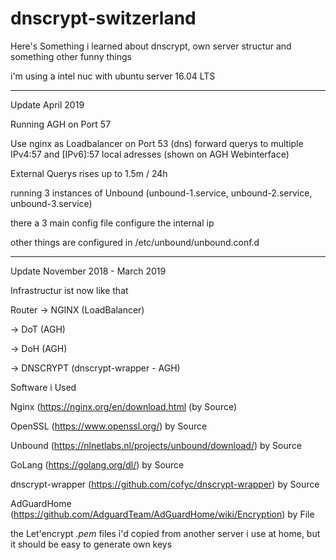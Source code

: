 # dnscrypt-switzerland

Here's Something i learned about dnscrypt, own server structur and something other funny things

i'm using a intel nuc with ubuntu server 16.04 LTS 

----------------------

Update April 2019

Running AGH on Port 57

Use nginx as Loadbalancer on Port 53 (dns)
forward querys to multiple IPv4:57 and [IPv6]:57 local adresses (shown on AGH Webinterface)

External Querys rises up to 1.5m / 24h



running 3 instances of Unbound (unbound-1.service, unbound-2.service, unbound-3.service)

there a 3 main config file configure the internal ip

other things are configured in /etc/unbound/unbound.conf.d


----------------------------

Update November 2018 - March 2019

Infrastructur ist now like that

Router -> NGINX (LoadBalancer) 

-> DoT (AGH) 

-> DoH (AGH) 

-> DNSCRYPT (dnscrypt-wrapper - AGH) 



Software i Used
 


Nginx (https://nginx.org/en/download.html (by Source) 

OpenSSL (https://www.openssl.org/) by Source 

Unbound (https://nlnetlabs.nl/projects/unbound/download/) by Source 

GoLang (https://golang.org/dl/) by Source 

dnscrypt-wrapper (https://github.com/cofyc/dnscrypt-wrapper) by Source 

AdGuardHome (https://github.com/AdguardTeam/AdGuardHome/wiki/Encryption) by File 



the Let'encrypt *.pem* files i'd copied from another server i use at home, but it should be easy to generate own keys
